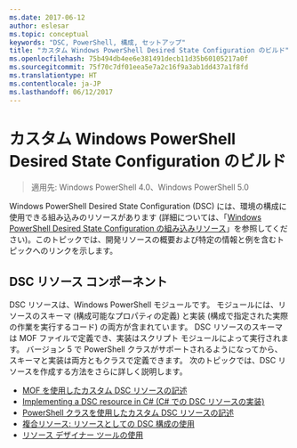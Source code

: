 ```yaml
---
ms.date: 2017-06-12
author: eslesar
ms.topic: conceptual
keywords: "DSC, PowerShell, 構成, セットアップ"
title: "カスタム Windows PowerShell Desired State Configuration のビルド"
ms.openlocfilehash: 75b494db4ee6e381491decb11d35b60105217a0f
ms.sourcegitcommit: 75f70c7df01eea5e7a2c16f9a3ab1dd437a1f8fd
ms.translationtype: HT
ms.contentlocale: ja-JP
ms.lasthandoff: 06/12/2017
---
```

<a id="build-custom-windows-powershell-desired-state-configuration-resources" class="xliff"></a>

# カスタム Windows PowerShell Desired State Configuration のビルド

> 適用先: Windows PowerShell 4.0、Windows PowerShell 5.0

Windows PowerShell Desired State Configuration (DSC) には、環境の構成に使用できる組み込みのリソースがあります (詳細については、「[Windows PowerShell Desired State Configuration の組み込みリソース](builtInResource.md)」を参照してください)。このトピックでは、開発リソースの概要および特定の情報と例を含むトピックへのリンクを示します。

<a id="dsc-resource-components" class="xliff"></a>

## DSC リソース コンポーネント

DSC リソースは、Windows PowerShell モジュールです。 モジュールには、リソースのスキーマ (構成可能なプロパティの定義) と実装 (構成で指定された実際の作業を実行するコード) の両方が含まれています。 DSC リソースのスキーマは MOF ファイルで定義でき、実装はスクリプト モジュールによって実行されます。 バージョン 5 で PowerShell クラスがサポートされるようになってから、スキーマと実装は両方ともクラスで定義できます。 次のトピックでは、DSC リソースを作成する方法をさらに詳しく説明します。

* [MOF を使用したカスタム DSC リソースの記述](authoringResourceMOF.md) 
* [Implementing a DSC resource in C# (C# での DSC リソースの実装)](authoringResourceMofCS.md) 
* [PowerShell クラスを使用したカスタム DSC リソースの記述](authoringResourceClass.md) 
* [複合リソース: リソースとしての DSC 構成の使用](authoringResourceComposite.md) 
* [リソース デザイナー ツールの使用](authoringResourceMofDesigner.md) 

